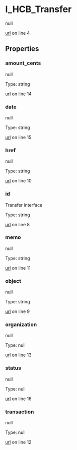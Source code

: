 # I_HCB_Transfer

null 

[url](https://github.com/devramsean0/hcb.js/blob/4f7f06a/src/api_schemas/transfer.ts#L4) on line 4  

## Properties
### amount_cents

null 

Type: string  

[url](https://github.com/devramsean0/hcb.js/blob/4f7f06a/src/api_schemas/transfer.ts#L14) on line 14  

### date

null 

Type: string  

[url](https://github.com/devramsean0/hcb.js/blob/4f7f06a/src/api_schemas/transfer.ts#L15) on line 15  

### href

null 

Type: string  

[url](https://github.com/devramsean0/hcb.js/blob/4f7f06a/src/api_schemas/transfer.ts#L10) on line 10  

### id

Transfer interface 

Type: string  

[url](https://github.com/devramsean0/hcb.js/blob/4f7f06a/src/api_schemas/transfer.ts#L8) on line 8  

### memo

null 

Type: string  

[url](https://github.com/devramsean0/hcb.js/blob/4f7f06a/src/api_schemas/transfer.ts#L11) on line 11  

### object

null 

Type: string  

[url](https://github.com/devramsean0/hcb.js/blob/4f7f06a/src/api_schemas/transfer.ts#L9) on line 9  

### organization

null 

Type: null  

[url](https://github.com/devramsean0/hcb.js/blob/4f7f06a/src/api_schemas/transfer.ts#L13) on line 13  

### status

null 

Type: null  

[url](https://github.com/devramsean0/hcb.js/blob/4f7f06a/src/api_schemas/transfer.ts#L16) on line 16  

### transaction

null 

Type: null  

[url](https://github.com/devramsean0/hcb.js/blob/4f7f06a/src/api_schemas/transfer.ts#L12) on line 12  
